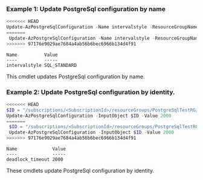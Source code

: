 ### Example 1: Update PostgreSql configuration by name
```powershell
<<<<<<< HEAD
Update-AzPostgreSqlConfiguration -Name intervalstyle -ResourceGroupName PostgreSqlTestRG -ServerName PostgreSqlTestServer -Value SQL_STANDARD
=======
 Update-AzPostgreSqlConfiguration -Name intervalstyle -ResourceGroupName PostgreSqlTestRG -ServerName PostgreSqlTestServer -Value SQL_STANDARD
>>>>>>> 97176e9029ae7684a4ab56b6bec6966b134d4f91
```

```output
Name          Value
----          -----
intervalstyle SQL_STANDARD
```

This cmdlet updates PostgreSql configuration by name.

### Example 2: Update PostgreSql configuration by identity.
```powershell
<<<<<<< HEAD
$ID = "/subscriptions/<SubscriptionId>/resourceGroups/PostgreSqlTestRG/providers/Microsoft.DBforPostgreSQL/servers/PostgreSqlTestServer/configurations/deadlock_timeout"
Update-AzPostgreSqlConfiguration -InputObject $ID -Value 2000
=======
 $ID = "/subscriptions/<SubscriptionId>/resourceGroups/PostgreSqlTestRG/providers/Microsoft.DBforPostgreSQL/servers/PostgreSqlTestServer/configurations/deadlock_timeout"
 Update-AzPostgreSqlConfiguration -InputObject $ID -Value 2000
>>>>>>> 97176e9029ae7684a4ab56b6bec6966b134d4f91
```

```output
Name             Value
----             -----
deadlock_timeout 2000
```

These cmdlets update PostgreSql configuration by identity.